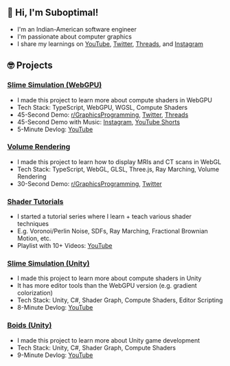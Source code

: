 ## 👋 Hi, I'm Suboptimal!

- I'm an Indian-American software engineer
- I'm passionate about computer graphics
- I share my learnings on [YouTube](https://www.youtube.com/@SuboptimalEng), [Twitter](https://twitter.com/SuboptimalEng), [Threads](https://www.threads.net/@suboptimaleng), and [Instagram](https://www.instagram.com/SuboptimalEng)

## 🤓 Projects

### [Slime Simulation (WebGPU)](https://github.com/SuboptimalEng/slime-sim-webgpu)

- I made this project to learn more about compute shaders in WebGPU
- Tech Stack: TypeScript, WebGPU, WGSL, Compute Shaders
- 45-Second Demo: [r/GraphicsProgramming](), [Twitter](https://x.com/SuboptimalEng/status/1873425520106582229), [Threads]()
- 45-Second Demo with Music: [Instagram](), [YouTube Shorts]()
- 5-Minute Devlog: [YouTube]()
  <!-- <br/>
  <br/>
  <img src="_screenshots/slime-sim-webgpu.png"> -->

### [Volume Rendering](https://github.com/SuboptimalEng/volume-rendering)

- I made this project to learn how to display MRIs and CT scans in WebGL
- Tech Stack: TypeScript, WebGL, GLSL, Three.js, Ray Marching, Volume Rendering
- 30-Second Demo: [r/GraphicsProgramming](https://www.reddit.com/r/GraphicsProgramming/comments/1c9ke0p/volume_rendering_in_threejs_and_glsl/), [Twitter](https://x.com/SuboptimalEng/status/1781808470985003035)
  <!-- <br/>
  <br/>
  <img src="_screenshots/volume-renering.png"> -->

### [Shader Tutorials](https://github.com/SuboptimalEng/shader-tutorials)

- I started a tutorial series where I learn + teach various shader techniques
- E.g. Voronoi/Perlin Noise, SDFs, Ray Marching, Fractional Brownian Motion, etc.
- Playlist with 10+ Videos: [YouTube](https://www.youtube.com/watch?v=7UvpTTEE1Hs&list=PLTJ_bWjv6i7xnDaPMrbx69zVu82sVails&pp=gAQB)
  <!-- <br/>
  <br/>
  <img src="_screenshots/ray-marching.png"> -->

### [Slime Simulation (Unity)](https://github.com/SuboptimalEng/slime-sim-unity)

- I made this project to learn more about compute shaders in Unity
- It has more editor tools than the WebGPU version (e.g. gradient colorization)
- Tech Stack: Unity, C#, Shader Graph, Compute Shaders, Editor Scripting
- 8-Minute Devlog: [YouTube](https://www.youtube.com/watch?v=BKcxJlvqNWs)
  <!-- <br/>
  <br/>
  <img src="_screenshots/slime-sim-unity.png"> -->

### [Boids (Unity)](https://github.com/SuboptimalEng/boids)

- I made this project to learn more about Unity game development
- Tech Stack: Unity, C#, Shader Graph, Compute Shaders
- 9-Minute Devlog: [YouTube](https://www.youtube.com/watch?v=HzR-9tfOJQo)
  <!-- <br/>
  <br/>
  <img src="_screenshots/boids.png"> -->

<!--
Note: Leaving this here incase I want to use it again.

<br />
<br />

<a href="https://github.com/anuraghazra/github-readme-stats">
<img align="center" src="https://github-readme-stats.vercel.app/api?username=SuboptimalEng&count_private=true&show_icons=true&include_all_commits=true&hide_border=true&hide_title=true" />
</a>

<br />
<br />

<a href="https://github.com/anuraghazra/github-readme-stats">
<img align="center" src="https://github-readme-stats.vercel.app/api/top-langs/?username=SuboptimalEng&layout=compact&hide_title=true&hide_border=true" />
</a>
-->
